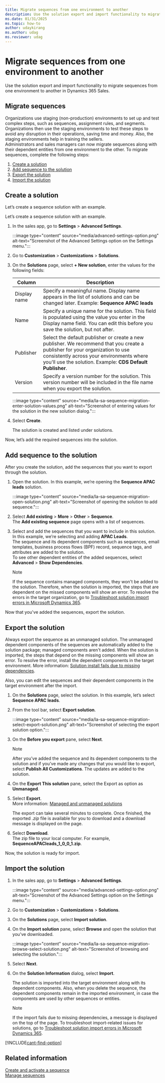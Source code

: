```yaml
---
title: Migrate sequences from one environment to another
description: Use the solution export and import functionality to migrate sequences from one environment to another in Dynamics 365 Sales.
ms.date: 01/31/2025
ms.topic: how-to
author: udaykirang
ms.author: udag
ms.reviewer: udag
---
```


# Migrate sequences from one environment to another

Use the solution export and import functionality to migrate sequences from one environment to another in Dynamics 365 Sales.

## Migrate sequences

Organizations use staging (non-production) environments to set up and test complex steps, such as sequences, assignment rules, and segments. Organizations then use the staging environments to test these steps to avoid any disruption in their operations, saving time and money. Also, the staging environments help in training the sellers.  
Administrators and sales managers can now migrate sequences along with their dependent entities from one environment to the other. To migrate sequences, complete the following steps:  

1. [Create a solution](#create-a-solution)  
1. [Add sequence to the solution](#add-sequence-to-the-solution)  
1. [Export the solution](#export-the-solution)  
1. [Import the solution](#import-the-solution)  

## Create a solution

Let’s create a sequence solution with an example.

Let’s create a sequence solution with an example.

1. In the sales app, go to **Settings** > **Advanced Settings**.  

    :::image type="content" source="media/advanced-settings-option.png" alt-text="Screenshot of the Advanced Settings option on the Settings menu.":::

1. Go to **Customization** > **Customizations** > **Solutions**.  

1. On the **Solutions** page, select **+ New solution**, enter the values for the following fields:

    | Column | Description |
    |--------|-------------|
    | Display name | Specify a meaningful name. Display name appears in the list of solutions and can be changed later. Example: **Sequence APAC leads** |
    | Name | Specify a unique name for the solution. This field is populated using the value you enter in the Display name field. You can edit this before you save the solution, but not after. |
    | Publisher | Select the default publisher or create a new publisher. We recommend that you create a publisher for your organization to use consistently across your environments where you'll use the solution. Example: **CDS Default Publisher**. |
    | Version | Specify a version number for the solution. This version number will be included in the file name when you export the solution. |

    :::image type="content" source="media/la-sa-sequence-migration-enter-solution-values.png" alt-text="Screenshot of entering values for the solution in the new solution dialog.":::

1. Select **Create**.

    The solution is created and listed under solutions.

Now, let’s add the required sequences into the solution.

## Add sequence to the solution

After you create the solution, add the sequences that you want to export through the solution.  

1. Open the solution. In this example, we’re opening the **Sequence APAC leads** solution.  

    :::image type="content" source="media/la-sa-sequence-migration-open-solution.png" alt-text="Screenshot of opening the solution to add sequence.":::  

1. Select **Add existing** > **More** > **Other** > **Sequence**.  
   The **Add existing sequence** page opens with a list of sequences.  

1. Select and add the sequences that you want to include in this solution. In this example, we’re selecting and adding **APAC Leads**.  
   The sequence and its dependent components such as sequences, email templates, business process flows (BPF) record, sequence tags, and attributes are added to the solution.  
   To see other dependent entities of the added sequences, select **Advanced** > **Show Dependencies**.

    > [!NOTE]
    > If the sequence contains managed components, they won't be added to the solution. Therefore, when the solution is imported, the steps that are dependent on the missed components will show an error. To resolve the errors in the target organization, go to [Troubleshoot solution import errors in Microsoft Dynamics 365](/troubleshoot/dynamics-365/sales/troubleshoot-solution-import-errors-in-dynamics-365).  

Now that you've added the sequences, export the solution.

## Export the solution

Always export the sequence as an unmanaged solution. The unmanaged dependent components of the sequences are automatically added to the solution package; managed components aren't added. When the solution is imported, the steps that depend on the missing components will show an error. To resolve the error, install the dependent components in the target environment. More information: [Solution install fails due to missing dependencies](/troubleshoot/dynamics-365/sales/solution-install-fails-due-dependencies).  

Also, you can edit the sequences and their dependent components in the target environment after the import.  

1. On the **Solutions** page, select the solution. In this example, let’s select **Sequence APAC leads**.  

1. From the tool bar, select **Export solution**.  

    :::image type="content" source="media/la-sa-sequence-migration-select-export-solution.png" alt-text="Screenshot of selecting the export solution option.":::  

1. On the **Before you export** pane, select **Next**.  

    > [!NOTE]
    > After you’ve added the sequence and its dependent components to the solution and if you’ve made any changes that you would like to export, select **Publish All Customizations**. The updates are added to the solution.  

1. On the **Export This solution** pane, select the Export as option as **Unmanaged**.  
1. Select **Export**.  
    More information: [Managed and unmanaged solutions](/power-platform/alm/solution-concepts-alm#managed-and-unmanaged-solutions)  

    The export can take several minutes to complete. Once finished, the exported *.zip* file is available for you to download and a download message is displayed on the page.  

1. Select **Download**.  
    The zip file to your local computer. For example, **SequenceAPACleads_1_0_0_1.zip**.  

Now, the solution is ready for import.

## Import the solution

1. In the sales app, go to **Settings** > **Advanced Settings**.  

    :::image type="content" source="media/advanced-settings-option.png" alt-text="Screenshot of the Advanced Settings option on the Settings menu.":::

1. Go to **Customization** > **Customizations** > **Solutions**.  
1. On the **Solutions** page, select **Import solution**.  
1. On the **Import solution** pane, select **Browse** and open the solution that you've downloaded.  

    :::image type="content" source="media/la-sa-sequence-migration-browse-select-solution.png" alt-text="Screenshot of browsing and selecting the solution.":::  

1. Select **Next**.  
1. On the **Solution Information** dialog, select **Import**.  

    The solution is imported into the target environment along with its dependent components. Also, when you delete the sequence, the dependent components remain in the imported environment, in case the components are used by other sequences or entities.  

    > [!NOTE]
    > If the import fails due to missing dependencies, a message is displayed on the top of the page.
    > To troubleshoot import-related issues for solutions, go to [Troubleshoot solution import errors in Microsoft Dynamics 365](/troubleshoot/dynamics-365/sales/troubleshoot-solution-import-errors-in-dynamics-365).  

[!INCLUDE[cant-find-option](../includes/cant-find-option.md)]

## Related information

[Create and activate a sequence](create-and-activate-a-sequence.md)  
[Manage sequences](create-manage-sequences.md)

